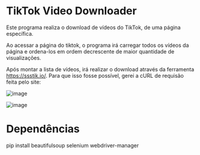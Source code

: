 # TikTok Video Downloader
Este programa realiza o download de vídeos do TikTok, de uma página específica.

Ao acessar a página do tiktok, o programa irá carregar todos os vídeos da página e ordena-los em ordem decrescente de maior quantidade de visualizações.

Após montar a lista de vídeos, irá realizar o download através da ferramenta https://ssstik.io/. Para que isso fosse possível, gerei a cURL de requisão feita pelo site:

![image](https://github.com/RaelNehring/tiktok-video-downloader/assets/79948302/15af31e3-ff97-44d0-8c51-9f9c39351720)

![image](https://github.com/RaelNehring/tiktok-video-downloader/assets/79948302/056a87f0-c735-4ef7-b759-fee7abb946d1)

# Dependências

pip install beautifulsoup selenium webdriver-manager
